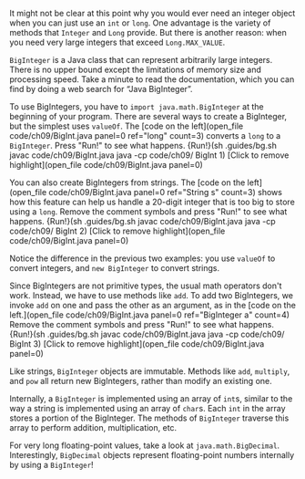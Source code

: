 It might not be clear at this point why you would ever need an integer object when you can just use an `int` or `long`. One advantage is the variety of methods that `Integer` and `Long` provide. But there is another reason: when you need very large integers that exceed `Long.MAX_VALUE`.


`BigInteger` is a Java class that can represent arbitrarily large integers. There is no upper bound except the limitations of memory size and processing speed. Take a minute to read the documentation, which you can find by doing a web search for “Java BigInteger”.



To use BigIntegers, you have to `import java.math.BigInteger` at the beginning of your program. There are several ways to create a BigInteger, but the simplest uses `valueOf`. The [code on the left](open_file code/ch09/BigInt.java panel=0 ref="long" count=3) converts a `long` to a `BigInteger`.
Press "Run!" to see what happens. 
{Run!}(sh .guides/bg.sh javac code/ch09/BigInt.java java -cp code/ch09/ BigInt 1)
[Click to remove highlight](open_file code/ch09/BigInt.java panel=0)
  


You can also create BigIntegers from strings. The [code on the left](open_file code/ch09/BigInt.java panel=0 ref="String s" count=3) shows how this feature can help us handle a 20-digit integer that is too big to store using a `long`.
Remove the comment symbols and press "Run!" to see what happens. 
{Run!}(sh .guides/bg.sh javac code/ch09/BigInt.java java -cp code/ch09/ BigInt 2)
[Click to remove highlight](open_file code/ch09/BigInt.java panel=0)
  


Notice the difference in the previous two examples: you use `valueOf` to convert integers, and `new BigInteger` to convert strings.

Since BigIntegers are not primitive types, the usual math operators don't work. Instead, we have to use methods like `add`. To add two BigIntegers, we invoke `add` on one and pass the other as an argument, as in the [code on the left.](open_file code/ch09/BigInt.java panel=0 ref="BigInteger a" count=4)
Remove the comment symbols and press "Run!" to see what happens. 
{Run!}(sh .guides/bg.sh javac code/ch09/BigInt.java java -cp code/ch09/ BigInt 3)
[Click to remove highlight](open_file code/ch09/BigInt.java panel=0)
  


Like strings, `BigInteger` objects are immutable. Methods like `add`, `multiply`, and `pow` all return new BigIntegers, rather than modify an existing one.

Internally, a `BigInteger` is implemented using an array of `int`s, similar to the way a string is implemented using an array of `char`s. Each `int` in the array stores a portion of the BigInteger. The methods of `BigInteger` traverse this array to perform addition, multiplication, etc.

For very long floating-point values, take a look at `java.math.BigDecimal`. Interestingly, `BigDecimal` objects represent floating-point numbers internally by using a `BigInteger`!